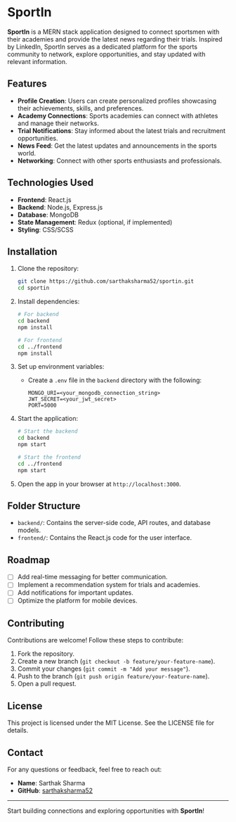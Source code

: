# SportIn

**SportIn** is a MERN stack application designed to connect sportsmen with their academies and provide the latest news regarding their trials. Inspired by LinkedIn, SportIn serves as a dedicated platform for the sports community to network, explore opportunities, and stay updated with relevant information.

## Features

- **Profile Creation**: Users can create personalized profiles showcasing their achievements, skills, and preferences.
- **Academy Connections**: Sports academies can connect with athletes and manage their networks.
- **Trial Notifications**: Stay informed about the latest trials and recruitment opportunities.
- **News Feed**: Get the latest updates and announcements in the sports world.
- **Networking**: Connect with other sports enthusiasts and professionals.

## Technologies Used

- **Frontend**: React.js
- **Backend**: Node.js, Express.js
- **Database**: MongoDB
- **State Management**: Redux (optional, if implemented)
- **Styling**: CSS/SCSS

## Installation

1. Clone the repository:
   ```bash
   git clone https://github.com/sarthaksharma52/sportin.git
   cd sportin
   ```

2. Install dependencies:
   ```bash
   # For backend
   cd backend
   npm install

   # For frontend
   cd ../frontend
   npm install
   ```

3. Set up environment variables:
   - Create a `.env` file in the `backend` directory with the following:
     ```env
     MONGO_URI=<your_mongodb_connection_string>
     JWT_SECRET=<your_jwt_secret>
     PORT=5000
     ```

4. Start the application:
   ```bash
   # Start the backend
   cd backend
   npm start

   # Start the frontend
   cd ../frontend
   npm start
   ```

5. Open the app in your browser at `http://localhost:3000`.

## Folder Structure

- `backend/`: Contains the server-side code, API routes, and database models.
- `frontend/`: Contains the React.js code for the user interface.

## Roadmap

- [ ] Add real-time messaging for better communication.
- [ ] Implement a recommendation system for trials and academies.
- [ ] Add notifications for important updates.
- [ ] Optimize the platform for mobile devices.

## Contributing

Contributions are welcome! Follow these steps to contribute:

1. Fork the repository.
2. Create a new branch (`git checkout -b feature/your-feature-name`).
3. Commit your changes (`git commit -m "Add your message"`).
4. Push to the branch (`git push origin feature/your-feature-name`).
5. Open a pull request.

## License

This project is licensed under the MIT License. See the LICENSE file for details.

## Contact

For any questions or feedback, feel free to reach out:

- **Name**: Sarthak Sharma
- **GitHub**: [sarthaksharma52](https://github.com/sarthaksharma52)

---

Start building connections and exploring opportunities with **SportIn**!

